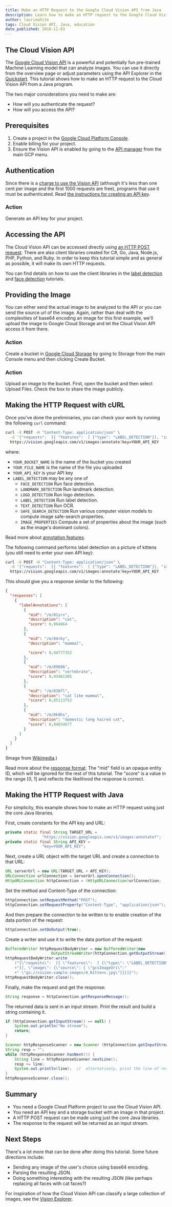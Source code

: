 ```yaml
---
title: Make an HTTP Request to the Google Cloud Vision API from Java
description: Learn how to make an HTTP request to the Google Cloud Vision API from a Java program.
author: lauriewhite
tags: Cloud Vision API, Java, education
date_published: 2016-11-03
---
```

## The Cloud Vision API

The [Google Cloud Vision API][vision] is a powerful and potentially fun
pre-trained Machine Learning model that can analyze images. You can use it
directly from the overview page or adjust parameters using the API Explorer in
the [Quickstart][quickstart]. This tutorial shows how to make an HTTP request to
the Cloud Vision API from a Java program.

The two major considerations you need to make are:

- How will you authenticate the request?
- How will you access the API?

## Prerequisites

1. Create a project in the [Google Cloud Platform Console][console].
1. Enable billing for your project.
1. Ensure the Vision API is enabled by going to the [API manager][manager] from
the main GCP menu.

## Authentication

Since there is a [charge to use the Vision API][pricing] (although it's less
than one cent per image and the first 1000 requests are free), programs that use
it must be authenticated. Read [the instructions for creating an API key][auth].

### Action

Generate an API key for your project.

## Accessing the API

The Cloud Vision API can be accessed directly using
[an HTTP POST request][annotate]. There are also client libraries created for
C#, Go, Java, Node.js, PHP, Python, and Ruby. In order to keep this tutorial
simple and as general as possible, it will make its own HTTP requests.

You can find details on how to use the client libraries in the
[label detection][label-tutorial] and [face detection][face-tutorial] tutorials.

## Providing the Image

You can either send the actual image to be analyzed to the API or you can send
the source url of the image. Again, rather than deal with the complexities of
base64 encoding an image for this first example, we'll upload the image to
Google Cloud Storage and let the Cloud Vision API access it from there.

### Action

Create a bucket in [Google Cloud Storage][storage-console] by going to Storage
from the main Console menu and then clicking Create Bucket.

### Action

Upload an image to the bucket. First, open the bucket and then select Upload
Files. Check the box to share the image publicly.

## Making the HTTP Request with cURL

Once you've done the preliminaries, you can check your work by running the
following `curl` command:

```sh
curl -X POST -H "Content-Type: application/json" \
  -d '{"requests":  [{ "features":  [ {"type": "LABEL_DETECTION"}], "image": {"source": { "gcsImageUri": "gs://YOUR_BUCKET_NAME/YOUR_FILE_NAME"}}}]}' \
  https://vision.googleapis.com/v1/images:annotate?key=YOUR_API_KEY
```

where:

* `YOUR_BUCKET_NAME` is the name of the bucket you created
* `YOUR_FILE_NAME` is the name of the file you uploaded
* `YOUR_API_KEY` is your API key
* `LABEL_DETECTION` may be any one of
  * `FACE_DETECTION` Run face detection.
  * `LANDMARK_DETECTION` Run landmark detection.
  * `LOGO_DETECTION` Run logo detection.
  * `LABEL_DETECTION` Run label detection.
  * `TEXT_DETECTION` Run OCR.
  * `SAFE_SEARCH_DETECTION` Run various computer vision models to compute image
  safe-search properties.
  * `IMAGE_PROPERTIES` Compute a set of properties about the image (such as the
  image's dominant colors).

Read more about [annotation features][features].

The following command performs label detection on a picture of kittens (you
still need to enter your own API key):

```sh
curl -X POST -H "Content-Type: application/json" \
  -d '{"requests":  [{ "features":  [ {"type": "LABEL_DETECTION"}], "image": {"source": { "gcsImageUri": "gs://vision-sample-images/4_Kittens.jpg"}}}]}' \
  https://vision.googleapis.com/v1/images:annotate?key=YOUR_API_KEY
```

This should give you a response similar to the following:

```json
{
  "responses": [
    {
      "labelAnnotations": [
        {
          "mid": "/m/01yrx",
          "description": "cat",
          "score": 0.994864
        },
        {
          "mid": "/m/04rky",
          "description": "mammal",

          "score": 0.94777352
        },
        {
          "mid": "/m/09686",
          "description": "vertebrate",
          "score": 0.93461305
        },
        {
          "mid": "/m/0307l",
          "description": "cat like mammal",
          "score": 0.85113752
        },
        {
          "mid": "/m/0k8hs",
          "description": "domestic long haired cat",
          "score": 0.84654677
        }
      ]
    }
  ]
}
```

(Image from [Wikimedia](https://commons.wikimedia.org/wiki/File:4_Kittens.jpg).)

Read more about the [response format][response]. The "mid" field is an opaque
entity ID, which will be ignored for the rest of this tutorial. The "score" is a
value in the range [0, 1] and reflects the likelihood the response is correct.

## Making the HTTP Request with Java

For simplicity, this example shows how to make an HTTP request using just the
core Java libraries.

First, create constants for the API key and URL:

```java
private static final String TARGET_URL =
                "https://vision.googleapis.com/v1/images:annotate?";
private static final String API_KEY =
                "key=YOUR_API_KEY";
```

Next, create a URL object with the target URL and create a connection to that
URL:

```java
URL serverUrl = new URL(TARGET_URL + API_KEY);
URLConnection urlConnection = serverUrl.openConnection();
HttpURLConnection httpConnection = (HttpURLConnection)urlConnection;
```

Set the method and Content-Type of the connection:

```java
httpConnection.setRequestMethod("POST");
httpConnection.setRequestProperty("Content-Type", "application/json");
```

And then prepare the connection to be written to to enable creation of the data
portion of the request:

```java
httpConnection.setDoOutput(true);
```

Create a writer and use it to write the data portion of the request:

```java
BufferedWriter httpRequestBodyWriter = new BufferedWriter(new
                    OutputStreamWriter(httpConnection.getOutputStream()));
httpRequestBodyWriter.write
    ("{\"requests\":  [{ \"features\":  [ {\"type\": \"LABEL_DETECTION\""
    +"}], \"image\": {\"source\": { \"gcsImageUri\":"
    +" \"gs://vision-sample-images/4_Kittens.jpg\"}}}]}");
httpRequestBodyWriter.close();
```

Finally, make the request and get the response:

```java
String response = httpConnection.getResponseMessage();
```

The returned data is sent in an input stream. Print the result and build a
string containing it.

```java
if (httpConnection.getInputStream() == null) {
    System.out.println("No stream");
    return;
}

Scanner httpResponseScanner = new Scanner (httpConnection.getInputStream());
String resp = "";
while (httpResponseScanner.hasNext()) {
    String line = httpResponseScanner.nextLine();
    resp += line;
    System.out.println(line);  //  alternatively, print the line of response
}
httpResponseScanner.close();
```

## Summary

*  You need a Google Cloud Platform project to use the Cloud Vision API.
*  You need an API key and a storage bucket with an image in that project.
*  A HTTP POST request can be made using just the core Java libraries.
*  The response to the request will be returned as an input stream.

## Next Steps

There's a lot more that can be done after doing this tutorial. Some future
directions include:

* Sending any image of the user's choice using base64 encoding.
* Parsing the resulting JSON.
* Doing something interesting with the resulting JSON (like perhaps replacing
all faces with cat faces?)

For inspiration of how the Cloud Vision API can classify a large collection of
images, see the [Vision Explorer](http://vision-explorer.reactive.ai).

[vision]: http://cloud.google.com/vision
[quickstart]: http://cloud.google.com/vision/docs/quickstart
[console]: https://console.cloud.google.com/
[manager]: https://console.cloud.google.com/apis/
[pricing]: https://cloud.google.com/vision/pricing
[auth]: https://cloud.google.com/vision/docs/common/auth
[annotate]: https://cloud.google.com/vision/reference/rest/v1/images/annotate
[label-tutorial]: https://cloud.google.com/vision/docs/label-tutorial
[face-tutorial]: https://cloud.google.com/vision/docs/face-tutorial
[storage-console]: https://console.cloud.google.com/storage
[features]: https://cloud.google.com/vision/reference/rest/v1/images/annotate#Feature
[response]: https://cloud.google.com/vision/reference/rest/v1/images/annotate#EntityAnnotation
